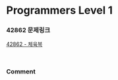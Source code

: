 # Programmers Level 1

### 42862 문제링크

[42862 - 체육복](https://school.programmers.co.kr/learn/courses/30/lessons/42862)

<br>

### Comment
